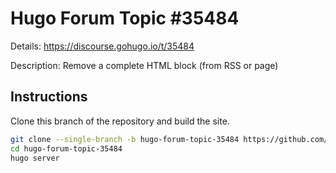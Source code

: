 # Hugo Forum Topic #35484

Details: <https://discourse.gohugo.io/t/35484>

Description: Remove a complete HTML block (from RSS or page)

## Instructions

Clone this branch of the repository and build the site.

```bash
git clone --single-branch -b hugo-forum-topic-35484 https://github.com/jmooring/hugo-testing hugo-forum-topic-35484
cd hugo-forum-topic-35484
hugo server
```
